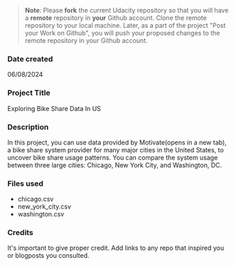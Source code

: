 >**Note**: Please **fork** the current Udacity repository so that you will have a **remote** repository in **your** Github account. Clone the remote repository to your local machine. Later, as a part of the project "Post your Work on Github", you will push your proposed changes to the remote repository in your Github account.

### Date created
06/08/2024

### Project Title
Exploring Bike Share Data In US

### Description
In this project, you can use data provided by Motivate(opens in a new tab), a bike share system provider for many major cities in the United States, to uncover bike share usage patterns. You can compare the system usage between three large cities: Chicago, New York City, and Washington, DC.

### Files used
- chicago.csv
- new_york_city.csv
- washington.csv

### Credits
It's important to give proper credit. Add links to any repo that inspired you or blogposts you consulted.

